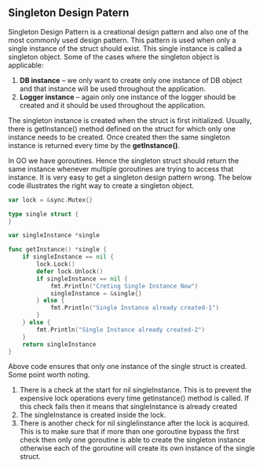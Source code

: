 ## Singleton Design Patern

Singleton Design Pattern is a creational design pattern and also one of the most commonly used design pattern. This pattern is used when only a single instance of the struct should exist. This single instance is called a singleton object. Some of the cases where the singleton object is applicable:

 1. **DB instance** – we only want to create only one instance of DB object and that instance will be used throughout the application.
 2. **Logger instance** – again only one instance of the logger should be created and it should be used throughout the application.

The singleton instance is created when the struct is first initialized.  Usually, there is getInstance() method defined on the struct for which only one instance needs to be created. Once created then the same singleton instance is returned every time by the **getInstance()**.

In GO we have goroutines. Hence the singleton struct should return the same instance whenever multiple goroutines are trying to access that instance. It is very easy to get a singleton design pattern wrong. The below code illustrates the right way to create a singleton object.

```go
var lock = &sync.Mutex{}

type single struct {
}

var singleInstance *single

func getInstance() *single {
    if singleInstance == nil {
        lock.Lock()
        defer lock.Unlock()
        if singleInstance == nil {
            fmt.Println("Creting Single Instance Now")
            singleInstance = &single{}
        } else {
            fmt.Println("Single Instance already created-1")
        }
    } else {
        fmt.Println("Single Instance already created-2")
    }
    return singleInstance
}
```

Above code ensures that only one instance of the single struct is created. Some point worth noting.

 1. There is a check at the start for nil singleInstance. This is to prevent the expensive lock operations every time getinstance() method is called. If this check fails then it means that singleInstance is already created
 2. The singleInstance is created inside the lock.
 3. There is another check for nil singleIinstance after the lock is acquired. This is to make sure that if more than one goroutine bypass the first check then only one goroutine is able to create the singleton instance otherwise each of the goroutine will create its own instance of the single struct.
